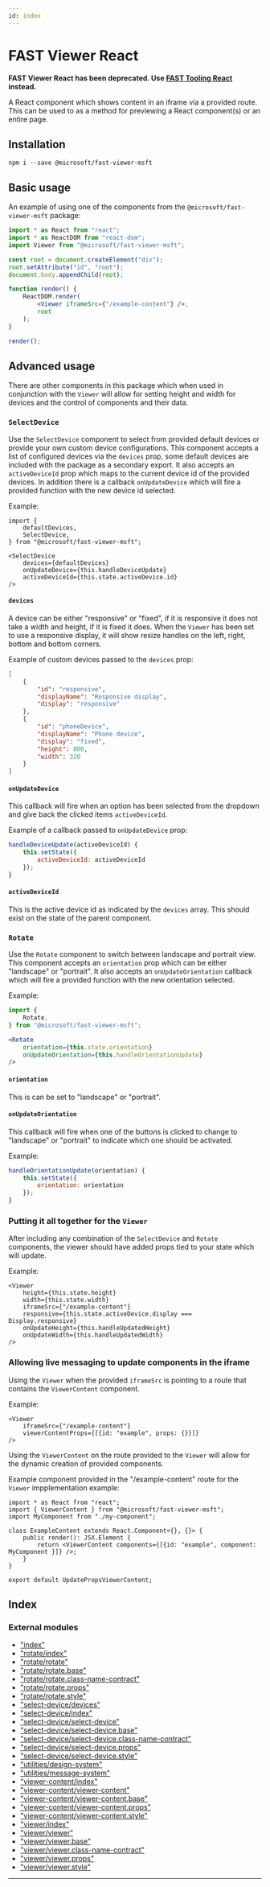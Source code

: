 ```yaml
---
id: index
---
```



FAST Viewer React
=================

**FAST Viewer React has been deprecated. Use [FAST Tooling React](https://www.npmjs.com/package/@microsoft/fast-tooling-react) instead.**

A React component which shows content in an iframe via a provided route. This can be used to as a method for previewing a React component(s) or an entire page.

Installation
------------

`npm i --save @microsoft/fast-viewer-msft`

Basic usage
-----------

An example of using one of the components from the `@microsoft/fast-viewer-msft` package:

```jsx
import * as React from "react";
import * as ReactDOM from "react-dom";
import Viewer from "@microsoft/fast-viewer-msft";

const root = document.createElement("div");
root.setAttribute("id", "root");
document.body.appendChild(root);

function render() {
    ReactDOM.render(
        <Viewer iframeSrc={"/example-content"} />,
        root
    );
}

render();
```

Advanced usage
--------------

There are other components in this package which when used in conjunction with the `Viewer` will allow for setting height and width for devices and the control of components and their data.

### `SelectDevice`

Use the `SelectDevice` component to select from provided default devices or provide your own custom device configurations. This component accepts a list of configured devices via the `devices` prop, some default devices are included with the package as a secondary export. It also accepts an `activeDeviceId` prop which maps to the current device id of the provided devices. In addition there is a callback `onUpdateDevice` which will fire a provided function with the new device id selected.

Example:

```tsx
import {
    defaultDevices,
    SelectDevice,
} from "@microsoft/fast-viewer-msft";

<SelectDevice
    devices={defaultDevices}
    onUpdateDevice={this.handleDeviceUpdate}
    activeDeviceId={this.state.activeDevice.id}
/>
```

#### `devices`

A device can be either "responsive" or "fixed", if it is responsive it does not take a width and height, if it is fixed it does. When the `Viewer` has been set to use a responsive display, it will show resize handles on the left, right, bottom and bottom corners.

Example of custom devices passed to the `devices` prop:

```json
[
    {
        "id": "responsive",
        "displayName": "Responsive display",
        "display": "responsive"
    },
    {
        "id": "phoneDevice",
        "displayName": "Phone device",
        "display": "fixed",
        "height": 800,
        "width": 320
    }
]
```

#### `onUpdateDevice`

This callback will fire when an option has been selected from the dropdown and give back the clicked items `activeDeviceId`.

Example of a callback passed to `onUpdateDevice` prop:

```jsx
handleDeviceUpdate(activeDeviceId) {
    this.setState({
        activeDeviceId: activeDeviceId
    });
}
```

#### `activeDeviceId`

This is the active device id as indicated by the `devices` array. This should exist on the state of the parent component.

### `Rotate`

Use the `Rotate` component to switch between landscape and portrait view. This component accepts an `orientation` prop which can be either "landscape" or "portrait". It also accepts an `onUpdateOrientation` callback which will fire a provided function with the new orientation selected.

Example:

```jsx
import {
    Rotate,
} from "@microsoft/fast-viewer-msft";

<Rotate
    orientation={this.state.orientation}
    onUpdateOrientation={this.handleOrientationUpdate}
/>
```

#### `orientation`

This is can be set to "landscape" or "portrait".

#### `onUpdateOrientation`

This callback will fire when one of the buttons is clicked to change to "landscape" or "portrait" to indicate which one should be activated.

Example:

```jsx
handleOrientationUpdate(orientation) {
    this.setState({
        orientation: orientation
    });
}
```

### Putting it all together for the `Viewer`

After including any combination of the `SelectDevice` and `Rotate` components, the viewer should have added props tied to your state which will update.

Example:

```tsx
<Viewer
    height={this.state.height}
    width={this.state.width}
    iframeSrc={"/example-content"}
    responsive={this.state.activeDevice.display === Display.responsive}
    onUpdateHeight={this.handleUpdatedHeight}
    onUpdateWidth={this.handleUpdatedWidth}
/>
```

### Allowing live messaging to update components in the iframe

Using the `Viewer` when the provided `iframeSrc` is pointing to a route that contains the `ViewerContent` component.

Example:

```tsx
<Viewer
    iframeSrc={"/example-content"}
    viewerContentProps={[{id: "example", props: {}}]}
/>
```

Using the `ViewerContent` on the route provided to the `Viewer` will allow for the dynamic creation of provided components.

Example component provided in the "/example-content" route for the `Viewer` impplementation example:

```tsx
import * as React from "react";
import { ViewerContent } from "@microsoft/fast-viewer-msft";
import MyComponent from "./my-component";

class ExampleContent extends React.Component<{}, {}> {
    public render(): JSX.Element {
        return <ViewerContent components={[{id: "example", component: MyComponent }]} />;
    }
}

export default UpdatePropsViewerContent;
```

## Index

### External modules

* ["index"](modules/_index_.md)
* ["rotate/index"](modules/_rotate_index_.md)
* ["rotate/rotate"](modules/_rotate_rotate_.md)
* ["rotate/rotate.base"](modules/_rotate_rotate_base_.md)
* ["rotate/rotate.class-name-contract"](modules/_rotate_rotate_class_name_contract_.md)
* ["rotate/rotate.props"](modules/_rotate_rotate_props_.md)
* ["rotate/rotate.style"](modules/_rotate_rotate_style_.md)
* ["select-device/devices"](modules/_select_device_devices_.md)
* ["select-device/index"](modules/_select_device_index_.md)
* ["select-device/select-device"](modules/_select_device_select_device_.md)
* ["select-device/select-device.base"](modules/_select_device_select_device_base_.md)
* ["select-device/select-device.class-name-contract"](modules/_select_device_select_device_class_name_contract_.md)
* ["select-device/select-device.props"](modules/_select_device_select_device_props_.md)
* ["select-device/select-device.style"](modules/_select_device_select_device_style_.md)
* ["utilities/design-system"](modules/_utilities_design_system_.md)
* ["utilities/message-system"](modules/_utilities_message_system_.md)
* ["viewer-content/index"](modules/_viewer_content_index_.md)
* ["viewer-content/viewer-content"](modules/_viewer_content_viewer_content_.md)
* ["viewer-content/viewer-content.base"](modules/_viewer_content_viewer_content_base_.md)
* ["viewer-content/viewer-content.props"](modules/_viewer_content_viewer_content_props_.md)
* ["viewer-content/viewer-content.style"](modules/_viewer_content_viewer_content_style_.md)
* ["viewer/index"](modules/_viewer_index_.md)
* ["viewer/viewer"](modules/_viewer_viewer_.md)
* ["viewer/viewer.base"](modules/_viewer_viewer_base_.md)
* ["viewer/viewer.class-name-contract"](modules/_viewer_viewer_class_name_contract_.md)
* ["viewer/viewer.props"](modules/_viewer_viewer_props_.md)
* ["viewer/viewer.style"](modules/_viewer_viewer_style_.md)

---

